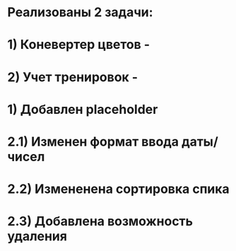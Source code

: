 # Реализованы 2 задачи:

# 1) Коневертер цветов - <Converter />
# 2) Учет тренировок - <Training />

# 1) Добавлен placeholder
# 2.1) Изменен формат ввода даты/чисел
# 2.2) Измененена сортировка спика
# 2.3) Добавлена возможность удаления